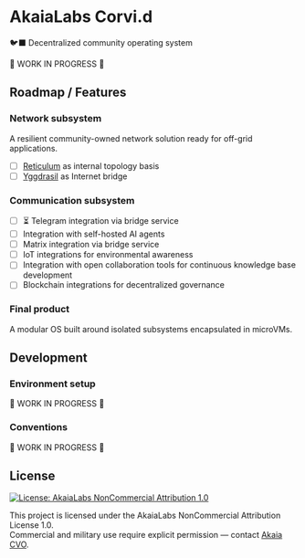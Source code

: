 # AkaiaLabs Corvi.d

🐦‍⬛ Decentralized community operating system

🚧 WORK IN PROGRESS 🚧

## Roadmap / Features

### Network subsystem

A resilient community-owned network solution ready for off-grid applications.

- [ ] [Reticulum](https://reticulum.network/manual/whatis.html) as internal topology basis
- [ ] [Yggdrasil](https://yggdrasil-network.github.io/) as Internet bridge

### Communication subsystem

- [ ] ⏳ Telegram integration via bridge service
- [ ] Integration with self-hosted AI agents
- [ ] Matrix integration via bridge service
- [ ] IoT integrations for environmental awareness
- [ ] Integration with open collaboration tools for continuous knowledge base development
- [ ] Blockchain integrations for decentralized governance

### Final product

A modular OS built around isolated subsystems encapsulated in microVMs.

## Development

### Environment setup

🚧 WORK IN PROGRESS 🚧

### Conventions

🚧 WORK IN PROGRESS 🚧

## License

[![License: AkaiaLabs NonCommercial Attribution 1.0](https://img.shields.io/badge/License-AkaiaLabs_NC--By_1.0-black.svg)](./LICENSE.md)

This project is licensed under the AkaiaLabs NonCommercial Attribution License 1.0.  
Commercial and military use require explicit permission — contact [Akaia CVO](mailto:cvo.akaia@gmail.com).
